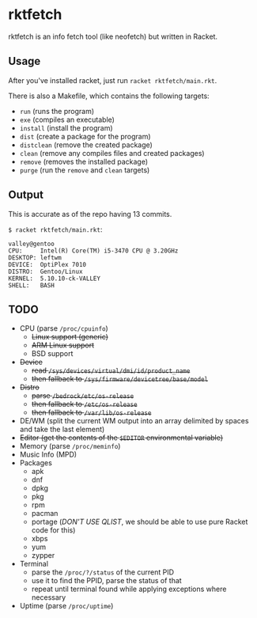# rktfetch
rktfetch is an info fetch tool (like neofetch) but written in Racket.

## Usage
After you've installed racket, just run `racket rktfetch/main.rkt`.

There is also a Makefile, which contains the following targets:
- `run` (runs the program)
- `exe` (compiles an executable)
- `install` (install the program)
- `dist` (create a package for the program)
- `distclean` (remove the created package)
- `clean` (remove any compiles files and created packages)
- `remove` (removes the installed package)
- `purge` (run the `remove` and `clean` targets)

## Output
This is accurate as of the repo having 13 commits.

`$ racket rktfetch/main.rkt`:
```
valley@gentoo
CPU:     Intel(R) Core(TM) i5-3470 CPU @ 3.20GHz
DESKTOP: leftwm
DEVICE:  OptiPlex 7010
DISTRO:  Gentoo/Linux
KERNEL:  5.10.10-ck-VALLEY
SHELL:   BASH
```

## TODO
- CPU (parse `/proc/cpuinfo`)
  + ~~Linux support (generic)~~
  + ~~ARM Linux support~~
  + BSD support
- ~~Device~~
  + ~~read `/sys/devices/virtual/dmi/id/product_name`~~
  + ~~then fallback to `/sys/firmware/devicetree/base/model`~~
- ~~Distro~~
  + ~~parse `/bedrock/etc/os-release`~~
  + ~~then fallback to `/etc/os-release`~~
  + ~~then fallback to `/var/lib/os-release`~~
- DE/WM (split the current WM output into an array delimited by spaces and take the last element)
- ~~Editor (get the contents of the `$EDITOR` environmental variable)~~
- Memory (parse `/proc/meminfo`)
- Music Info (MPD)
- Packages
  + apk
  + dnf
  + dpkg
  + pkg
  + rpm
  + pacman
  + portage (*DON'T USE QLIST*, we should be able to use pure Racket code for this)
  + xbps
  + yum
  + zypper
- Terminal
  + parse the `/proc/?/status` of the current PID
  + use it to find the PPID, parse the status of that
  + repeat until terminal found while applying exceptions where necessary
- Uptime (parse `/proc/uptime`)
